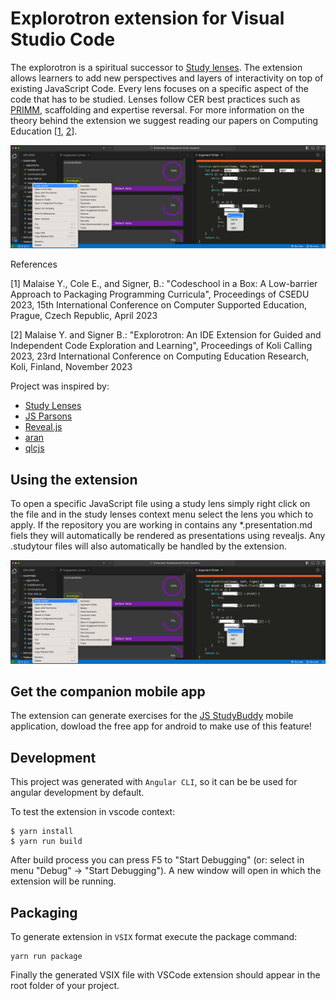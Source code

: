 # Explorotron extension for Visual Studio Code

The explorotron is a spiritual successor to [Study lenses](https://github.com/colevandersWands/study-lenses). The extension allows learners to add new perspectives and layers of interactivity on top of existing JavaScript Code. Every lens focuses on a specific aspect of the code that has to be studied. Lenses follow CER best practices such as [PRIMM](https://primmportal.com), scaffolding and expertise reversal. For more information on the theory behind the extension we suggest reading our papers on Computing Education \[[1](https://www.researchgate.net/publication/369142710_Codeschool_in_a_Box_A_Low-barrier_Approach_to_Packaging_Programming_Curricula), [2](https://wise.vub.ac.be/publication/explorotron-ide-extension-guided-and-independent-code-exploration-and-learning)\].

<div align="center">
<img src="https://github.com/yoshimalaise/Explorotron/blob/master/screenshot-vs.png?raw=true" width="" alt="Screenshot" title="Screenshot of the explorotron Visual Studio Code plugin" />
</div>

References

[1] Malaise Y., Cole E., and Signer, B.: "Codeschool in a Box: A Low-barrier Approach to Packaging Programming Curricula", Proceedings of CSEDU 2023, 15th International Conference on Computer Supported Education, Prague, Czech Republic, April 2023

[2] Malaise Y. and Signer B.: "Explorotron: An IDE Extension for Guided and Independent Code Exploration and Learning", Proceedings of Koli Calling 2023, 23rd International Conference on Computing Education Research, Koli, Finland, November 2023

Project was inspired by:
* [Study Lenses](https://github.com/colevandersWands/study-lenses)
* [JS Parsons](https://js-parsons.github.io)
* [Reveal.js](https://revealjs.com)
* [aran](https://github.com/lachrist/aran)
* [qlcjs](https://github.com/teemulehtinen/qlcjs)

## Using the extension
To open a specific JavaScript file using a study lens simply right click on the file and in the study lenses context menu select the lens you which to apply. If the repository you are working in contains any *.presentation.md fiels they will automatically be rendered as presentations using revealjs. Any .studytour files will also automatically be handled by the extension.


<div align="center">
<img src="https://github.com/yoshimalaise/Explorotron/blob/master/screenshot-vs.png?raw=true" width="" alt="Screenshot" title="Screenshot of the explorotron Visual Studio Code plugin" />
</div>

## Get the companion mobile app
The extension can generate exercises for the [JS StudyBuddy](https://play.google.com/store/apps/details?id=be.ac.vub.wise.jsStudyBuddy) mobile application, dowload the free app for android to make use of this feature!

## Development

This project was generated with `Angular CLI`, so it can be be used for angular development by default.

To test the extension in vscode context:
```
$ yarn install
$ yarn run build
```

After build process you can press F5 to "Start Debugging" (or: select in menu "Debug" -> "Start Debugging"). A new window will open in which the extension will be running.

## Packaging

To generate extension in `VSIX` format execute the package command:

```
yarn run package
```

Finally the generated VSIX file with VSCode extension should appear in the root folder of your project.